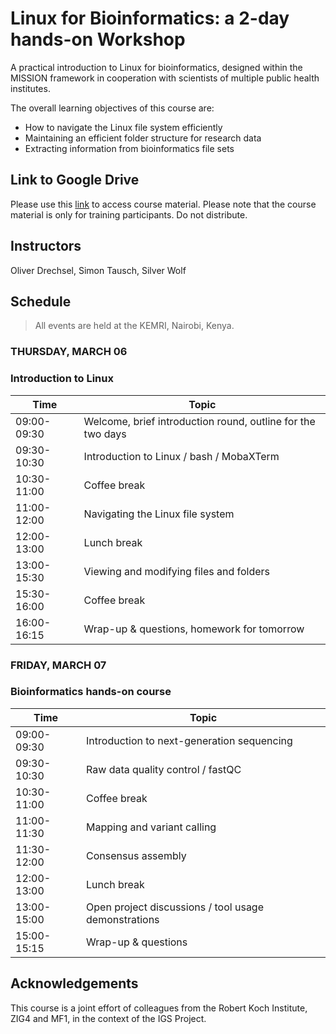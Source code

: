 # Linux for Bioinformatics: a 2-day hands-on Workshop

A practical introduction to Linux for bioinformatics, designed within the MISSION framework in cooperation with scientists of multiple public health institutes. 

The overall learning objectives of this course are:
* How to navigate the Linux file system efficiently
* Maintaining an efficient folder structure for research data
* Extracting information from bioinformatics file sets

## Link to Google Drive
Please use this [link](https://drive.google.com/drive/folders/1EYYgZMjR4XtmDW1dyNRWpOrN9m0Fqqpu?usp=sharing) to access course material. Please note that the course material is only for training participants. Do not distribute.

## Instructors

Oliver Drechsel, Simon Tausch, Silver Wolf

## Schedule

> All events are held at the KEMRI, Nairobi, Kenya.

### <a name="0"></a> THURSDAY, MARCH 06
### <a name="0"></a> Introduction to Linux
| Time        | Topic |
| --          | --               |
| 09:00-09:30 | Welcome, brief introduction round, outline for the two days |
| 09:30-10:30 | Introduction to Linux / bash / MobaXTerm |
| 10:30-11:00 | Coffee break |
| 11:00-12:00 | Navigating the Linux file system |
| 12:00-13:00 | Lunch break |
| 13:00-15:30 | Viewing and modifying files and folders |
| 15:30-16:00 | Coffee break |
| 16:00-16:15 | Wrap-up & questions, homework for tomorrow |

### <a name="1"></a> FRIDAY, MARCH 07
### <a name="0"></a> Bioinformatics hands-on course
| Time        | Topic |
| --          | --    |
| 09:00-09:30 | Introduction to next-generation sequencing |
| 09:30-10:30 | Raw data quality control / fastQC |
| 10:30-11:00 | Coffee break |
| 11:00-11:30 | Mapping and variant calling |
| 11:30-12:00 | Consensus assembly |
| 12:00-13:00 | Lunch break |
| 13:00-15:00 | Open project discussions / tool usage demonstrations |
| 15:00-15:15 | Wrap-up & questions |

## Acknowledgements

This course is a joint effort of colleagues from the Robert Koch Institute, ZIG4 and MF1, in the context of the IGS Project.
